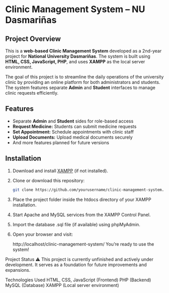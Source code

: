 # Clinic Management System – NU Dasmariñas

## Project Overview
This is a **web-based Clinic Management System** developed as a 2nd-year project for **National University Dasmariñas**. The system is built using **HTML, CSS, JavaScript, PHP**, and uses **XAMPP** as the local server environment.

The goal of this project is to streamline the daily operations of the university clinic by providing an online platform for both administrators and students. The system features separate **Admin** and **Student** interfaces to manage clinic requests efficiently.

## Features
- Separate **Admin** and **Student** sides for role-based access  
- **Request Medicine:** Students can submit medicine requests  
- **Set Appointment:** Schedule appointments with clinic staff  
- **Upload Documents:** Upload medical documents securely  
- And more features planned for future versions

## Installation
1. Download and install [XAMPP](https://www.apachefriends.org/index.html) (if not installed).  
2. Clone or download this repository:  
   ```bash
   git clone https://github.com/yourusername/clinic-management-system.git
3. Place the project folder inside the htdocs directory of your XAMPP installation.
4. Start Apache and MySQL services from the XAMPP Control Panel.
5. Import the database .sql file (if available) using phpMyAdmin.
6. Open your browser and visit:

    http://localhost/clinic-management-system/
    You’re ready to use the system!

Project Status
⚠️ This project is currently unfinished and actively under development. It serves as a foundation for future improvements and expansions.

Technologies Used
    HTML, CSS, JavaScript (Frontend)
    PHP (Backend)
    MySQL (Database)
    XAMPP (Local server environment)
